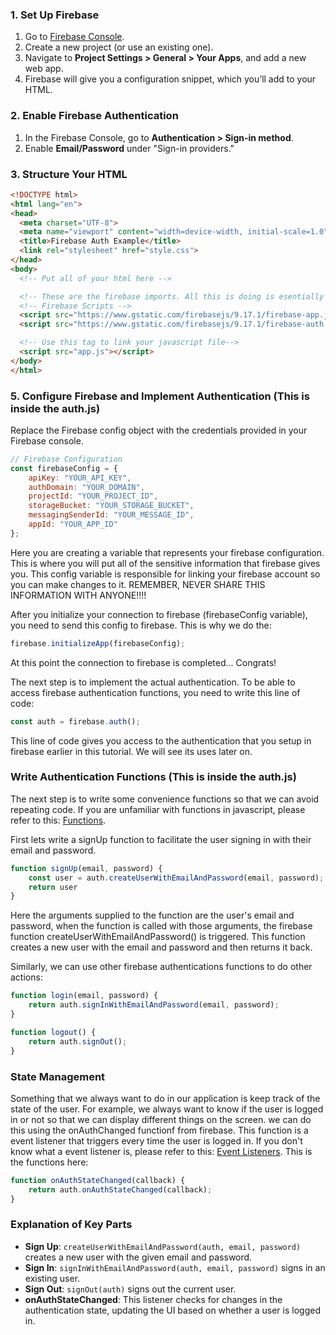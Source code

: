 ### 1. Set Up Firebase

1. Go to [Firebase Console](https://console.firebase.google.com/).
2. Create a new project (or use an existing one).
3. Navigate to **Project Settings > General > Your Apps**, and add a new web app.
4. Firebase will give you a configuration snippet, which you’ll add to your HTML.

### 2. Enable Firebase Authentication

1. In the Firebase Console, go to **Authentication > Sign-in method**.
2. Enable **Email/Password** under "Sign-in providers."

### 3. Structure Your HTML

```html
<!DOCTYPE html>
<html lang="en">
<head>
  <meta charset="UTF-8">
  <meta name="viewport" content="width=device-width, initial-scale=1.0">
  <title>Firebase Auth Example</title>
  <link rel="stylesheet" href="style.css">
</head>
<body>
  <!-- Put all of your html here -->

  <!-- These are the firebase imports. All this is doing is esentially letting you contact firebase and make it so you can enter data in. -->
  <!-- Firebase Scripts -->
  <script src="https://www.gstatic.com/firebasejs/9.17.1/firebase-app.js"></script>
  <script src="https://www.gstatic.com/firebasejs/9.17.1/firebase-auth.js"></script>

  <!-- Use this tag to link your javascript file-->
  <script src="app.js"></script>
</body>
</html>
```

### 5. Configure Firebase and Implement Authentication (This is inside the auth.js)

Replace the Firebase config object with the credentials provided in your Firebase console.

```javascript
// Firebase Configuration
const firebaseConfig = {
    apiKey: "YOUR_API_KEY",
    authDomain: "YOUR_DOMAIN",
    projectId: "YOUR_PROJECT_ID",
    storageBucket: "YOUR_STORAGE_BUCKET",
    messagingSenderId: "YOUR_MESSAGE_ID",
    appId: "YOUR_APP_ID"
};

```
Here you are creating a variable that represents your firebase configuration. This is where you will put all of the sensitive information that firebase gives you.
This config variable is responsible for linking your firebase account so you can make changes to it. REMEMBER, NEVER SHARE THIS INFORMATION WITH ANYONE!!!!

After you initialize your connection to firebase (firebaseConfig variable), you need to send this config to firebase. This is why we do the:
```javascript
firebase.initializeApp(firebaseConfig);
```

At this point the connection to firebase is completed... Congrats!

The next step is to implement the actual authentication. To be able to access firebase authentication functions, you need to write this line of code:
```javascript
const auth = firebase.auth();
```
This line of code gives you access to the authentication that you setup in firebase earlier in this tutorial. We will see its uses later on.

### Write Authentication Functions (This is inside the auth.js)

The next step is to write some convenience functions so that we can avoid repeating code. If you are unfamiliar with functions in javascript, please refer to this: [Functions](https://www.w3schools.com/js/js_functions.asp).

First lets write a signUp function to facilitate the user signing in with their email and password.

```javascript
function signUp(email, password) {
    const user = auth.createUserWithEmailAndPassword(email, password);
    return user
}
```
Here the arguments supplied to the function are the user's email and password, when the function is called with those arguments, the firebase function
createUserWithEmailAndPassword() is triggered. This function creates a new user with the email and password and then returns it back.

Similarly, we can use other firebase authentications functions to do other actions:
```javascript
function login(email, password) {
    return auth.signInWithEmailAndPassword(email, password);
}

function logout() {
    return auth.signOut();
}
```

### State Management
Something that we always want to do in our application is keep track of the state of the user. For example, we always want to know if the user is logged in or not so that we can display different things on the screen. we can do this using the onAuthChanged functionf from firebase. This function is a event listener that triggers every time the user is logged in. If you don't know what a event listener is, please refer to this: [Event Listeners](https://www.w3schools.com/js/js_htmldom_eventlistener.asp). This is the functions here:
```javascript
function onAuthStateChanged(callback) {
    return auth.onAuthStateChanged(callback);
}
```

### Explanation of Key Parts

- **Sign Up**: `createUserWithEmailAndPassword(auth, email, password)` creates a new user with the given email and password.
- **Sign In**: `signInWithEmailAndPassword(auth, email, password)` signs in an existing user.
- **Sign Out**: `signOut(auth)` signs out the current user.
- **onAuthStateChanged**: This listener checks for changes in the authentication state, updating the UI based on whether a user is logged in.
